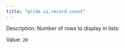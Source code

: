 ```yaml
---
title: "glide.ui.record.count"
---
```


Description: Number of rows to display in lists:

Value: `20`